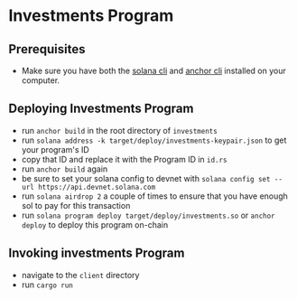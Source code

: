 # **Investments Program**

## Prerequisites
- Make sure you have both the [solana cli](https://docs.solana.com/cli/install-solana-cli-tools) and [anchor cli](https://project-serum.github.io/anchor/getting-started/installation.html#build-from-source-for-other-operating-systems) installed on your computer.

## Deploying Investments Program
- run `anchor build` in the root directory of `investments`
- run `solana address -k target/deploy/investments-keypair.json` to get your program's ID
- copy that ID and replace it with the Program ID in `id.rs`
- run `anchor build` again
- be sure to set your solana config to devnet with `solana config set --url https://api.devnet.solana.com`
- run `solana airdrop 2` a couple of times to ensure that you have enough sol to pay for this transaction
- run `solana program deploy target/deploy/investments.so` or `anchor deploy` to deploy this program on-chain

## Invoking investments Program
- navigate to the `client` directory
- run `cargo run` 